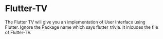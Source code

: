 # Flutter-TV
The Flutter TV will give you an implementation of User Interface using Flutter.
Ignore the Package name which says flutter_trivia. It inlcudes the file of Flutter-TV.
